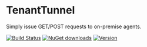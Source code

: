 # TenantTunnel
Simply issue GET/POST requests to on-premise agents.

[![Build Status](https://dev.azure.com/mnsdc/TenantTunnel/_apis/build/status/backend-ci?branchName=master)](https://dev.azure.com/mnsdc/TenantTunnel/_build/latest?definitionId=1&branchName=master)
[![NuGet downloads](https://img.shields.io/nuget/dt/TenantTunnel.svg)](https://www.nuget.org/packages/TenantTunnel)
[![Version](https://img.shields.io/nuget/v/TenantTunnel.svg)](https://www.nuget.org/packages/TenantTunnel)